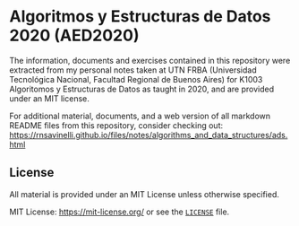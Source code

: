 # Algoritmos y Estructuras de Datos 2020 (AED2020)

The information, documents and exercises contained in this repository were extracted from my personal notes
taken at UTN FRBA (Universidad Tecnológica Nacional, Facultad Regional de Buenos Aires) for K1003 
Algoritomos y Estructuras de Datos as taught in 2020, and are provided under an MIT license.

For additional material, documents, and a web version of all markdown README files from this repository, consider checking out:
<https://rnsavinelli.github.io/files/notes/algorithms_and_data_structures/ads.html>

## License

All material is provided under an MIT License unless otherwise specified.

MIT License: <https://mit-license.org/> or see the [`LICENSE`](https://github.com/rnsavinelli/aed/blob/master/LICENSE) file.
